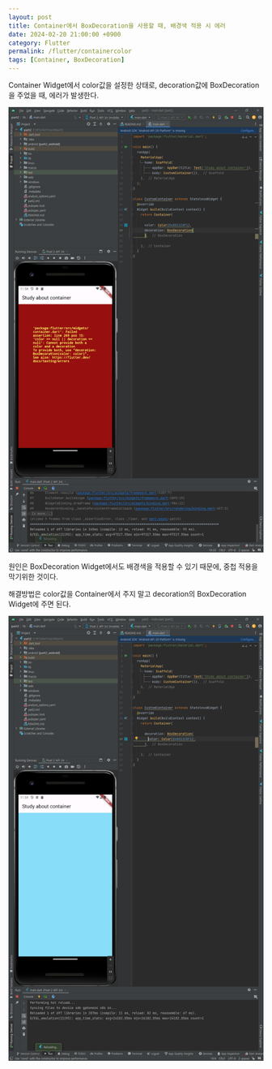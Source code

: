```yaml
---
layout: post
title: Container에서 BoxDecoration을 사용할 때, 배경색 적용 시 에러
date: 2024-02-20 21:00:00 +0900
category: Flutter
permalink: /flutter/containercolor
tags: [Container, BoxDecoration]
---
```


Container Widget에서 color값을 설정한 상태로, decoration값에 BoxDecoration을 주었을 때, 에러가 발생한다.

![error1](/assets/img/container_error1.png)

원인은 BoxDecoration Widget에서도 배경색을 적용할 수 있기 때문에, 중첩 적용을 막기위한 것이다.

해결방법은 color값을 Container에서 주지 말고 decoration의 BoxDecoration Widget에 주면 된다.

![error2](/assets/img/container_error2.png)
